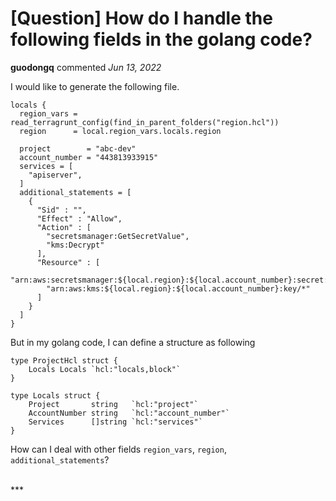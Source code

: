 # [Question] How do I handle the following fields in the golang code?

**guodongq** commented *Jun 13, 2022*

I would like to generate the following file.

```
locals {
  region_vars = read_terragrunt_config(find_in_parent_folders("region.hcl"))
  region      = local.region_vars.locals.region

  project        = "abc-dev"
  account_number = "443813933915"
  services = [
    "apiserver",
  ]
  additional_statements = [
    {
      "Sid" : "",
      "Effect" : "Allow",
      "Action" : [
        "secretsmanager:GetSecretValue",
        "kms:Decrypt"
      ],
      "Resource" : [
        "arn:aws:secretsmanager:${local.region}:${local.account_number}:secret:*",
        "arn:aws:kms:${local.region}:${local.account_number}:key/*"
      ]
    }
  ]
}
```

But in my golang code, I can define a structure as following
```
type ProjectHcl struct {
	Locals Locals `hcl:"locals,block"`
}

type Locals struct {
	Project       string   `hcl:"project"`
	AccountNumber string   `hcl:"account_number"`
	Services      []string `hcl:"services"`
}
```

How can I deal with other fields  `region_vars`, `region`, `additional_statements`?

<br />
***


